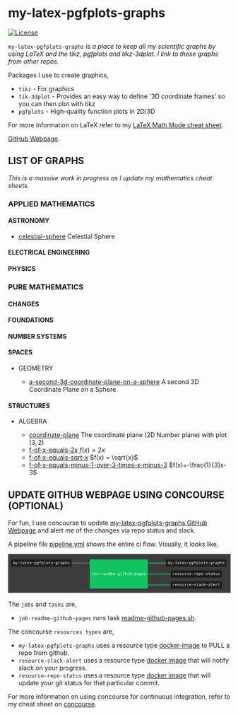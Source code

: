 # my-latex-pgfplots-graphs

[![License](http://img.shields.io/:license-mit-blue.svg)](http://jeffdecola.mit-license.org)

`my-latex-pgfplots-graphs` _is a place to keep all my scientific
graphs by using LaTeX and the tikz, pgfplots and tikz-3dplot.
I link to these graphs from other repos._

Packages I use to create graphics,

* `tikz` - For graphics
* `tik-3dplot` - Pro­vides an easy way to de­fine '3D
   co­or­di­nate frames' so you can then plot with tikz
* `pgfplots` - High-qual­ity func­tion plots in 2D/3D

For more information on LaTeX refer to my
[LaTeX Math Mode cheat sheet](https://github.com/JeffDeCola/my-cheat-sheets/tree/master/software/development/languages/latex-math-mode-cheat-sheet).

[GitHub Webpage](https://jeffdecola.github.io/my-latex-pgfplots-graphs/).

## LIST OF GRAPHS

_This is a massive work in progress as I update my mathematics cheat sheets._

### APPLIED MATHEMATICS

#### ASTRONOMY

* [celestial-sphere](https://github.com/JeffDeCola/my-latex-pgfplots-graphs/tree/master/applied-mathematics/astronomy/celestial-sphere)
  Celestial Sphere

#### ELECTRICAL ENGINEERING

#### PHYSICS

### PURE MATHEMATICS

#### CHANGES

#### FOUNDATIONS

#### NUMBER SYSTEMS

#### SPACES

* GEOMETRY

  * [a-second-3d-coordinate-plane-on-a-sphere](https://github.com/JeffDeCola/my-latex-pgfplots-graphs/tree/master/pure-mathematics/spaces/geometry/a-second-3d-coordinate-plane-on-a-sphere)
    A second 3D Coordinate Plane on a Sphere

#### STRUCTURES

* ALGEBRA

  * [coordinate-plane](https://github.com/JeffDeCola/my-latex-pgfplots-graphs/tree/master/pure-mathematics/structures/algebra/coordinate-plane) The coordinate plane (2D Number plane) with plot $(3,2)$
  * [f-of-x-equals-2x](https://github.com/JeffDeCola/my-latex-pgfplots-graphs/tree/master/pure-mathematics/structures/algebra/f-of-x-equals-2x) $f(x) = 2x$
  * [f-of-x-equals-sqrt-x](https://github.com/JeffDeCola/my-latex-pgfplots-graphs/tree/master/pure-mathematics/structures/algebra/f-of-x-equals-sqrt-x) $f(x) = \sqrt{x}$
  * [f-of-x-equals-minus-1-over-3-times-x-minus-3](https://github.com/JeffDeCola/my-latex-pgfplots-graphs/tree/master/pure-mathematics/structures/algebra/f-of-x-equals-minus-1-over-3-times-x-minus-3) $f(x)=-\frac{1}{3}x-3$

## UPDATE GITHUB WEBPAGE USING CONCOURSE (OPTIONAL)

For fun, I use concourse to update
[my-latex-pgfplots-graphs GitHub Webpage](https://jeffdecola.github.io/my-latex-pgfplots-graphs/)
and alert me of the changes via repo status and slack.

A pipeline file [pipeline.yml](https://github.com/JeffDeCola/my-latex-pgfplots-graphs/tree/master/ci/pipeline.yml)
shows the entire ci flow. Visually, it looks like,

![IMAGE - my-latex-pgfplots-graphs concourse ci pipeline - IMAGE](docs/pics/my-latex-pgfplots-graphs-pipeline.jpg)

The `jobs` and `tasks` are,

* `job-readme-github-pages` runs task
  [readme-github-pages.sh](https://github.com/JeffDeCola/my-latex-pgfplots-graphs/tree/master/ci/scripts/readme-github-pages.sh).

The concourse `resources types` are,

* `my-latex-pgfplots-graphs` uses a resource type
  [docker-image](https://hub.docker.com/r/concourse/git-resource/)
  to PULL a repo from github.
* `resource-slack-alert` uses a resource type
  [docker image](https://hub.docker.com/r/cfcommunity/slack-notification-resource)
  that will notify slack on your progress.
* `resource-repo-status` uses a resource type
  [docker image](https://hub.docker.com/r/dpb587/github-status-resource)
  that will update your git status for that particular commit.

For more information on using concourse for continuous integration,
refer to my cheat sheet on [concourse](https://github.com/JeffDeCola/my-cheat-sheets/tree/master/software/operations-tools/continuous-integration-continuous-deployment/concourse-cheat-sheet).
